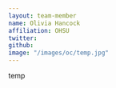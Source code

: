 ```yaml
---
layout: team-member
name: Olivia Hancock
affiliation: OHSU
twitter: 
github: 
image: "/images/oc/temp.jpg"
---
```


temp